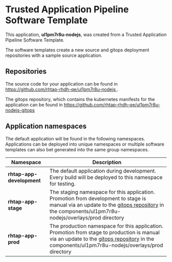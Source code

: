 # Trusted Application Pipeline Software Template

This application, **ul1pm7r8u-nodejs**, was created from a Trusted Application Pipeline Software Template.

The software templates create a new source and gitops deployment repositories with a sample source application. 

## Repositories

The source code for your application can be found in [https://github.com/rhtap-rhdh-qe/ul1pm7r8u-nodejs ](https://github.com/rhtap-rhdh-qe/ul1pm7r8u-nodejs ).
 
The gitops repository, which contains the kubernetes manifests for the application can be found in 
[https://github.com/rhtap-rhdh-qe/ul1pm7r8u-nodejs-gitops ](https://github.com/rhtap-rhdh-qe/ul1pm7r8u-nodejs-gitops ) 

## Application namespaces 

The default application will be found in the following namespaces. Applications can be deployed into unique namespaces or multiple software templates can also bet generated into the same group namespaces.  

|  Namespace   |  Description   |  
| -------- | -------- |   
| **rhtap-app-development** | The default application during development. Every build will be deployed to this namespace for testing. | 
| **rhtap-app-stage** | The staging namespace for this application. Promotion from development to stage is manual via an update to the [gitops repository](https://github.com/rhtap-rhdh-qe/ul1pm7r8u-nodejs-gitops ) in the components/ul1pm7r8u-nodejs/overlays/prod directory |  
| **rhtap-app-prod** | The production namespace for this application. Promotion from stage to production is manual via an update to the [gitops repository](https://github.com/rhtap-rhdh-qe/ul1pm7r8u-nodejs-gitops ) in the components/ul1pm7r8u-nodejs/overlays/prod directory | 